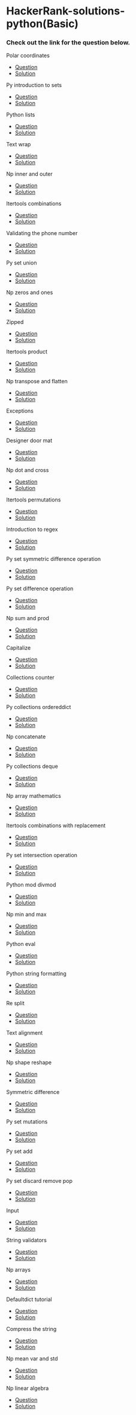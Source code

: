 # HackerRank-solutions-python(Basic)

 




###  Check out the link for the question below.



Polar coordinates
- [Question](https://www.hackerrank.com/challenges/polar-coordinates/problem?isFullScreen=true)
 - [Solution](https://github.com/emoanu/hackerRank/blob/master/Polar%20coordinates.py)



Py introduction to sets
- [Question](https://www.hackerrank.com/challenges/py-introduction-to-sets/problem?isFullScreen=true)
 - [Solution](https://github.com/emoanu/hackerRank/blob/master/Py%20introduction%20to%20sets.py)

Python lists
- [Question](https://www.hackerrank.com/challenges/python-lists/problem?isFullScreen=true) 
 - [Solution](https://github.com/emoanu/hackerRank/blob/master/Python%20lists.py)



Text wrap
- [Question](https://www.hackerrank.com/challenges/text-wrap/problem?isFullScreen=true&h_r=next-challenge&h_v=zen) 
 - [Solution](https://github.com/emoanu/hackerRank/blob/master/Text%20wrap.py)



Np inner and outer
- [Question](https://www.hackerrank.com/challenges/np-inner-and-outer/problem?isFullScreen=true&h_r=next-challenge&h_v=zen) 
 - [Solution](https://github.com/emoanu/hackerRank/blob/master/Np%20inner%20and%20outer.py)



Itertools combinations
- [Question](https://www.hackerrank.com/challenges/itertools-combinations/problem?isFullScreen=true&h_r=next-challenge&h_v=zen) 
 - [Solution](https://github.com/emoanu/hackerRank/blob/master/Itertools%20combinations.py)



Validating the phone number
- [Question](https://www.hackerrank.com/challenges/validating-the-phone-number/problem?isFullScreen=true) 
 - [Solution](https://github.com/emoanu/hackerRank/blob/master/Validating%20the%20phone%20number.py)



Py set union
- [Question](https://www.hackerrank.com/challenges/py-set-union/problem?isFullScreen=true) 
 - [Solution](https://github.com/emoanu/hackerRank/blob/master/Py%20set%20union.py)



Np zeros and ones
- [Question](https://www.hackerrank.com/challenges/np-zeros-and-ones/problem?isFullScreen=true&h_r=next-challenge&h_v=zen&h_r=next-challenge&h_v=zen) 
 - [Solution](https://github.com/emoanu/hackerRank/blob/master/Np%20zeros%20and%20ones.py)



Zipped
- [Question](https://www.hackerrank.com/challenges/zipped/problem?isFullScreen=true) 
 - [Solution](https://github.com/emoanu/hackerRank/blob/master/Zipped.py)



Itertools product
- [Question](https://www.hackerrank.com/challenges/itertools-product/problem?isFullScreen=true) 
 - [Solution](https://github.com/emoanu/hackerRank/blob/master/Itertools%20product.py)



Np transpose and flatten
- [Question](https://www.hackerrank.com/challenges/np-transpose-and-flatten/problem?isFullScreen=true&h_r=next-challenge&h_v=zen) 
 - [Solution](https://github.com/emoanu/hackerRank/blob/master/Np%20transpose%20and%20flatten.py)



Exceptions
- [Question](https://www.hackerrank.com/challenges/exceptions/problem?isFullScreen=true) 
 - [Solution](https://github.com/emoanu/hackerRank/blob/master/Exceptions.py)



Designer door mat
- [Question](https://www.hackerrank.com/challenges/designer-door-mat/problem?isFullScreen=true) 
 - [Solution](https://github.com/emoanu/hackerRank/blob/master/Designer%20door%20mat.py)



Np dot and cross
- [Question](https://www.hackerrank.com/challenges/np-dot-and-cross/problem?isFullScreen=true) 
 - [Solution](https://github.com/emoanu/hackerRank/blob/master/Np%20dot%20and%20cross.py)



Itertools permutations
- [Question](https://www.hackerrank.com/challenges/itertools-permutations/problem?isFullScreen=true) 
 - [Solution](https://github.com/emoanu/hackerRank/blob/master/Itertools%20permutations.py)



Introduction to regex
- [Question](https://www.hackerrank.com/challenges/introduction-to-regex/problem?isFullScreen=true) 
 - [Solution](https://github.com/emoanu/hackerRank/blob/master/Introduction%20to%20regex.py)



Py set symmetric difference operation
- [Question](https://www.hackerrank.com/challenges/py-set-symmetric-difference-operation/problem?isFullScreen=true&h_r=next-challenge&h_v=zen) 
 - [Solution](https://github.com/emoanu/hackerRank/blob/master/Py%20set%20symmetric%20difference%20operation.py)



Py set difference operation
- [Question](https://www.hackerrank.com/challenges/py-set-difference-operation/problem?isFullScreen=true) 
 - [Solution](https://github.com/emoanu/hackerRank/blob/master/Py%20set%20difference%20operation.py)



Np sum and prod
- [Question](https://www.hackerrank.com/challenges/np-sum-and-prod/problem?isFullScreen=true) 
 - [Solution](https://github.com/emoanu/hackerRank/blob/master/Np%20sum%20and%20prod.py)



Capitalize
- [Question](https://www.hackerrank.com/challenges/capitalize/problem?isFullScreen=true) 
 - [Solution](https://github.com/emoanu/hackerRank/blob/master/Capitalize.py)



Collections counter
- [Question](https://www.hackerrank.com/challenges/collections-counter/problem?isFullScreen=true) 
 - [Solution](https://github.com/emoanu/hackerRank/blob/master/Collections%20counter.py)



Py collections ordereddict
- [Question](https://www.hackerrank.com/challenges/py-collections-ordereddict/problem?isFullScreen=true) 
 - [Solution](https://github.com/emoanu/hackerRank/blob/master/Py%20collections%20ordereddict.py)



Np concatenate
- [Question](https://www.hackerrank.com/challenges/np-concatenate/problem?isFullScreen=true) 
 - [Solution](https://github.com/emoanu/hackerRank/blob/master/Np%20concatenate.py)



Py collections deque
- [Question](https://www.hackerrank.com/challenges/py-collections-deque/problem?isFullScreen=true) 
 - [Solution](https://github.com/emoanu/hackerRank/blob/master/Py%20collections%20deque.py)



Np array mathematics
- [Question](https://www.hackerrank.com/challenges/np-array-mathematics/problem?isFullScreen=true) 
 - [Solution](https://github.com/emoanu/hackerRank/blob/master/Np%20array%20mathematics.py)



Itertools combinations with replacement
- [Question](https://www.hackerrank.com/challenges/itertools-combinations-with-replacement/problem?isFullScreen=true&h_r=next-challenge&h_v=zen&h_r=next-challenge&h_v=zen) 
 - [Solution](https://github.com/emoanu/hackerRank/blob/master/Itertools%20combinations%20with%20replacement.py)



Py set intersection operation
- [Question](https://www.hackerrank.com/challenges/py-set-intersection-operation/problem?isFullScreen=true&h_r=next-challenge&h_v=zen) 
 - [Solution](https://github.com/emoanu/hackerRank/blob/master/Py%20set%20intersection%20operation.py)



Python mod divmod
- [Question](https://www.hackerrank.com/challenges/python-mod-divmod/problem?isFullScreen=true) 
 - [Solution](https://github.com/emoanu/hackerRank/blob/master/Python%20mod%20divmod.py)



Np min and max
- [Question](https://www.hackerrank.com/challenges/np-min-and-max/problem?isFullScreen=true) 
 - [Solution](https://github.com/emoanu/hackerRank/blob/master/Np%20min%20and%20max.py)



Python eval
- [Question](https://www.hackerrank.com/challenges/python-eval/problem?isFullScreen=true) 
 - [Solution](https://github.com/emoanu/hackerRank/blob/master/Python%20eval.py)



Python string formatting
- [Question](https://www.hackerrank.com/challenges/python-string-formatting/problem?isFullScreen=true) 
 - [Solution](https://github.com/emoanu/hackerRank/blob/master/Python%20string%20formatting.py)



Re split
- [Question](https://www.hackerrank.com/challenges/re-split/problem?isFullScreen=true) 
 - [Solution](https://github.com/emoanu/hackerRank/blob/master/Re%20split.py)



Text alignment
- [Question](https://www.hackerrank.com/challenges/text-alignment/problem?isFullScreen=true) 
 - [Solution](https://github.com/emoanu/hackerRank/blob/master/Text%20alignment.py)



Np shape reshape
- [Question](https://www.hackerrank.com/challenges/np-shape-reshape/problem?isFullScreen=true) 
 - [Solution](https://github.com/emoanu/hackerRank/blob/master/Np%20shape%20reshape.py)



Symmetric difference
- [Question](https://www.hackerrank.com/challenges/symmetric-difference/problem) 
 - [Solution](https://github.com/emoanu/hackerRank/blob/master/Symmetric%20difference.py)



Py set mutations
- [Question](https://www.hackerrank.com/challenges/py-set-mutations/problem?isFullScreen=true&h_r=next-challenge&h_v=zen) 
 - [Solution](https://github.com/emoanu/hackerRank/blob/master/Py%20set%20mutations.py)



Py set add
- [Question](https://www.hackerrank.com/challenges/py-set-add/problem?isFullScreen=true) 
 - [Solution](https://github.com/emoanu/hackerRank/blob/master/Py%20set%20add.py)



Py set discard remove pop
- [Question](https://www.hackerrank.com/challenges/py-set-discard-remove-pop/problem?isFullScreen=true) 
 - [Solution](https://github.com/emoanu/hackerRank/blob/master/Py%20set%20discard%20remove%20pop.py)



Input
- [Question](https://www.hackerrank.com/challenges/input/problem?isFullScreen=true) 
 - [Solution](https://github.com/emoanu/hackerRank/blob/master/Input.py)



String validators
- [Question](https://www.hackerrank.com/challenges/string-validators/problem?isFullScreen=true) 
 - [Solution](https://github.com/emoanu/hackerRank/blob/master/String%20validators.py)



Np arrays
- [Question](https://www.hackerrank.com/challenges/np-arrays/problem?isFullScreen=true) 
 - [Solution](https://github.com/emoanu/hackerRank/blob/master/Np%20arrays.py)


Defaultdict tutorial
 - [Question](https://www.hackerrank.com/challenges/defaultdict-tutorial/problem?isFullScreen=true)
 - [Solution](https://github.com/emoanu/hackerRank/blob/master/Defaultdict%20tutorial.py)


Compress the string
 - [Question](https://www.hackerrank.com/challenges/compress-the-string/problem?isFullScreen=true)
 - [Solution](https://github.com/emoanu/hackerRank/blob/master/Compress%20the%20string.py)


Np mean var and std
 - [Question](https://www.hackerrank.com/challenges/np-mean-var-and-std/problem?isFullScreen=true)
 - [Solution](https://github.com/emoanu/hackerRank/blob/master/Np%20mean%20var%20and%20std.py)


Np linear algebra
 - [Question](https://www.hackerrank.com/challenges/np-linear-algebra/problem?isFullScreen=true)
 - [Solution](https://github.com/emoanu/hackerRank/blob/master/Np%20linear%20algebra.py)

